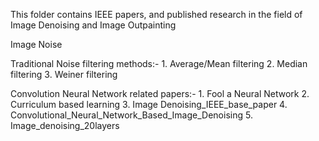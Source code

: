 This folder contains IEEE papers, and published research in the field of Image Denoising and Image Outpainting

Image Noise 

Traditional Noise filtering methods:- 1. Average/Mean filtering
                                      2. Median filtering
                                      3. Weiner filtering

Convolution Neural Network related papers:- 1. Fool a Neural Network
                                            2. Curriculum  based learning
                                            3. Image Denoising_IEEE_base_paper
                                            4. Convolutional_Neural_Network_Based_Image_Denoising
                                            5. Image_denoising_20layers
